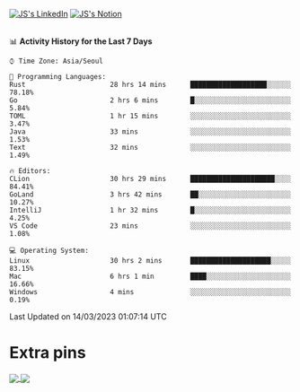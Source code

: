 
[![JS's LinkedIn](https://img.shields.io/badge/LinkedIn-blue?style=for-the-badge&logo=linkedin)](https://www.linkedin.com/in/jaeseung-lee-5a2a32139/) 
[![JS's Notion](https://img.shields.io/badge/Notion-black?style=for-the-badge&logo=notion)](https://bit.ly/ljswiki1) <br><br>
<!-- ![JS's GitHub stats](https://github-readme-stats-lemon-five.vercel.app/api?username=tkxkd0159&hide=contribs,prs,stars,issues&show_icons=true&theme=react&include_all_commits=true)   -->
<!-- ![Top Langs](https://github-readme-stats-lemon-five.vercel.app/api/top-langs/?username=tkxkd0159&layout=compact&hide=jupyter%20notebook,scss,html,css&langs_count=10)  -->


<!--START_SECTION:waka-->
📊 **Activity History for the Last 7 Days** 

```text
⌚︎ Time Zone: Asia/Seoul

💬 Programming Languages: 
Rust                     28 hrs 14 mins      ███████████████████░░░░░░   78.18% 
Go                       2 hrs 6 mins        █░░░░░░░░░░░░░░░░░░░░░░░░   5.84% 
TOML                     1 hr 15 mins        ░░░░░░░░░░░░░░░░░░░░░░░░░   3.47% 
Java                     33 mins             ░░░░░░░░░░░░░░░░░░░░░░░░░   1.53% 
Text                     32 mins             ░░░░░░░░░░░░░░░░░░░░░░░░░   1.49%

🔥 Editors: 
CLion                    30 hrs 29 mins      █████████████████████░░░░   84.41% 
GoLand                   3 hrs 42 mins       ██░░░░░░░░░░░░░░░░░░░░░░░   10.27% 
IntelliJ                 1 hr 32 mins        █░░░░░░░░░░░░░░░░░░░░░░░░   4.25% 
VS Code                  23 mins             ░░░░░░░░░░░░░░░░░░░░░░░░░   1.08%

💻 Operating System: 
Linux                    30 hrs 2 mins       ████████████████████░░░░░   83.15% 
Mac                      6 hrs 1 min         ████░░░░░░░░░░░░░░░░░░░░░   16.66% 
Windows                  4 mins              ░░░░░░░░░░░░░░░░░░░░░░░░░   0.19%

```


 Last Updated on 14/03/2023 01:07:14 UTC
<!--END_SECTION:waka-->

# Extra pins
<a href="https://github.com/tkxkd0159/tkxkd0159.github.io">
  <img align="center" src="https://github-readme-stats-lemon-five.vercel.app/api/pin/?username=tkxkd0159&repo=nft-card-game&theme=react" />
</a>
<a href="https://github.com/tkxkd0159/dsalgo">
  <img align="center" src="https://github-readme-stats-lemon-five.vercel.app/api/pin/?username=tkxkd0159&repo=dsalgo&theme=react" />
</a>

<!---
- 🔭 I’m currently working on ...
- 🌱 I’m currently learning blockchain and distributed network
- 👯 I’m looking to collaborate on ...
- 🤔 I’m looking for help with ...
- 💬 Ask me about ...
- 📫 How to reach me: ...
- 😄 Pronouns: ...
- ⚡ Fun fact: ...
-->

